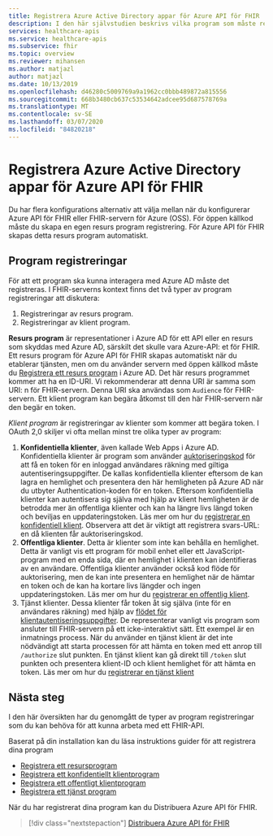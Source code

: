 ```yaml
---
title: Registrera Azure Active Directory appar för Azure API för FHIR
description: I den här självstudien beskrivs vilka program som måste registreras för Azure API för FHIR och FHIR-servern för Azure.
services: healthcare-apis
ms.service: healthcare-apis
ms.subservice: fhir
ms.topic: overview
ms.reviewer: mihansen
ms.author: matjazl
author: matjazl
ms.date: 10/13/2019
ms.openlocfilehash: d46280c5009769a9a1962cc0bbb489872a815556
ms.sourcegitcommit: 668b3480cb637c53534642adcee95d687578769a
ms.translationtype: MT
ms.contentlocale: sv-SE
ms.lasthandoff: 03/07/2020
ms.locfileid: "84820218"
---
```

# <a name="register-the-azure-active-directory-apps-for-azure-api-for-fhir"></a>Registrera Azure Active Directory appar för Azure API för FHIR

Du har flera konfigurations alternativ att välja mellan när du konfigurerar Azure API för FHIR eller FHIR-servern för Azure (OSS). För öppen källkod måste du skapa en egen resurs program registrering. För Azure API för FHIR skapas detta resurs program automatiskt.

## <a name="application-registrations"></a>Program registreringar

För att ett program ska kunna interagera med Azure AD måste det registreras. I FHIR-serverns kontext finns det två typer av program registreringar att diskutera:

1. Registreringar av resurs program.
1. Registreringar av klient program.

**Resurs program** är representationer i Azure AD för ett API eller en resurs som skyddas med Azure AD, särskilt det skulle vara Azure-API: et för FHIR. Ett resurs program för Azure API för FHIR skapas automatiskt när du etablerar tjänsten, men om du använder servern med öppen källkod måste du [Registrera ett resurs program](register-resource-azure-ad-client-app.md) i Azure AD. Det här resurs programmet kommer att ha en ID-URI. Vi rekommenderar att denna URI är samma som URI: n för FHIR-servern. Denna URI ska användas som `Audience` för FHIR-servern. Ett klient program kan begära åtkomst till den här FHIR-servern när den begär en token.

*Klient program* är registreringar av klienter som kommer att begära token. I OAuth 2,0 skiljer vi ofta mellan minst tre olika typer av program:

1. **Konfidentiella klienter**, även kallade Web Apps i Azure AD. Konfidentiella klienter är program som använder [auktoriseringskod](https://docs.microsoft.com/azure/active-directory/develop/v1-protocols-oauth-code) för att få en token för en inloggad användares räkning med giltiga autentiseringsuppgifter. De kallas konfidentiella klienter eftersom de kan lagra en hemlighet och presentera den här hemligheten på Azure AD när du utbyter Authentication-koden för en token. Eftersom konfidentiella klienter kan autentisera sig själva med hjälp av klient hemligheten är de betrodda mer än offentliga klienter och kan ha längre livs längd token och beviljas en uppdateringstoken. Läs mer om hur du [registrerar en konfidentiell klient](register-confidential-azure-ad-client-app.md). Observera att det är viktigt att registrera svars-URL: en då klienten får auktoriseringskod.
1. **Offentliga klienter**. Detta är klienter som inte kan behålla en hemlighet. Detta är vanligt vis ett program för mobil enhet eller ett JavaScript-program med en enda sida, där en hemlighet i klienten kan identifieras av en användare. Offentliga klienter använder också kod flöde för auktorisering, men de kan inte presentera en hemlighet när de hämtar en token och de kan ha kortare livs längder och ingen uppdateringstoken. Läs mer om hur du [registrerar en offentlig klient](register-public-azure-ad-client-app.md).
1. Tjänst klienter. Dessa klienter får token åt sig själva (inte för en användares räkning) med hjälp av [flödet för klientautentiseringsuppgifter](https://docs.microsoft.com/azure/active-directory/develop/v1-oauth2-client-creds-grant-flow). De representerar vanligt vis program som ansluter till FHIR-servern på ett icke-interaktivt sätt. Ett exempel är en inmatnings process. När du använder en tjänst klient är det inte nödvändigt att starta processen för att hämta en token med ett anrop till `/authorize` slut punkten. En tjänst klient kan gå direkt till `/token` slut punkten och presentera klient-ID och klient hemlighet för att hämta en token. Läs mer om hur du [registrerar en tjänst klient](register-service-azure-ad-client-app.md)

## <a name="next-steps"></a>Nästa steg

I den här översikten har du genomgått de typer av program registreringar som du kan behöva för att kunna arbeta med ett FHIR-API.

Baserat på din installation kan du läsa instruktions guider för att registrera dina program

* [Registrera ett resursprogram](register-resource-azure-ad-client-app.md)
* [Registrera ett konfidentiellt klientprogram](register-confidential-azure-ad-client-app.md)
* [Registrera ett offentligt klientprogram](register-public-azure-ad-client-app.md)
* [Registrera ett tjänst program](register-service-azure-ad-client-app.md)

När du har registrerat dina program kan du Distribuera Azure API för FHIR.

>[!div class="nextstepaction"]
>[Distribuera Azure API för FHIR](fhir-paas-powershell-quickstart.md)